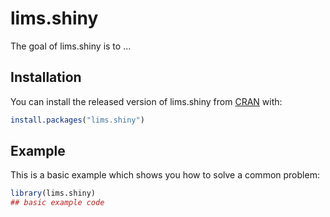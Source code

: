 
# lims.shiny

<!-- badges: start -->
<!-- badges: end -->

The goal of lims.shiny is to ...

## Installation

You can install the released version of lims.shiny from [CRAN](https://CRAN.R-project.org) with:

``` r
install.packages("lims.shiny")
```

## Example

This is a basic example which shows you how to solve a common problem:

``` r
library(lims.shiny)
## basic example code
```

